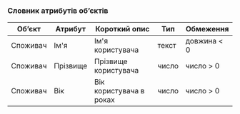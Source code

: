 ### Словник атрибутів об’єктів


| Об’єкт   | Атрибут  | Короткий опис  | Тип        | Обмеження   |
|---------|----------|----------------|------------|------------|
| Споживач | Ім'я  | Ім'я користувача    | текст    | довжина  < 0    |
| Споживач | Прізвище  | Прізвище користувача      | число    | число > 0   |
| Споживач | Вік | Вік користувача в роках      | число   | число > 0  |
